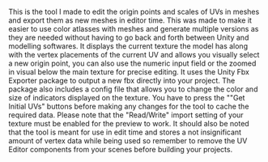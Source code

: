 This is the tool I made to edit the origin points and scales of UVs in meshes and export them as new meshes in editor time. This was made to make it easier to use color atlasses with meshes and generate multiple versions as they are needed without having to go back and forth between Unity and modelling softwares. It displays the current texture the model has along with the vertex placements of the current UV and allows you visually select a new origin point, you can also use the numeric input field or the zoomed in visual below the main texture for precise editing. It uses the Unity Fbx Exporter package to output a new fbx directly into your project. The package also includes a config file that allows you to change the color and size of indicators displayed on the texture.
You have to press the ""Get Initial UVs" buttons before making any changes for the tool to cache the required data.
Please note that the "Read/Write" import setting of your texture must be enabled for the preview to work. 
It should also be noted that the tool is meant for use in edit time and stores a not insignificant amount of vertex data while being used so remember to remove the UV Editor components from your scenes before building your projects.
